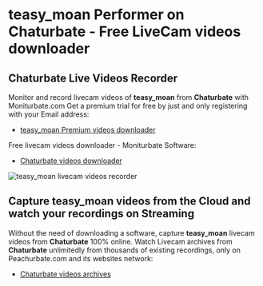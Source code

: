 # teasy_moan Performer on Chaturbate - Free LiveCam videos downloader

## Chaturbate Live Videos Recorder

Monitor and record livecam videos of **teasy_moan** from **Chaturbate** with Moniturbate.com
Get a premium trial for free by just and only registering with your Email address:
* [teasy_moan Premium videos downloader](https://moniturbate.com/request-demo-licence-key.html)

Free livecam videos downloader - Moniturbate Software:
* [Chaturbate videos downloader](https://moniturbate.com/moniturbate-download-software.html)

![teasy_moan livecam videos recorder](https://peachurnet.com/templates/moniturbate-software.png)


## Capture teasy_moan videos from the Cloud and watch your recordings on Streaming

Without the need of downloading a software, capture **teasy_moan** livecam videos from **Chaturbate** 100% online.
Watch Livecam archives from **Chaturbate** unlimitedly from thousands of existing recordings, only on Peachurbate.com and its websites network:
* [Chaturbate videos archives](https://peachurnet.com/)